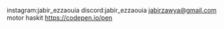 instagram:jabir_ezzaouia
discord:jabir_ezzaouia
jabirzawya@gmail.com
motor haskit https://codepen.io/pen
